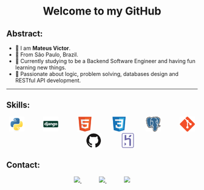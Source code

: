 <h1 align="center"> 
    Welcome to my GitHub
</h1>

## Abstract: 
- 👋 I am **Mateus Victor**.
- 📌 From São Paulo, Brazil.
- 💼 Currently studying to be a Backend Software Engineer and having fun learning new things.
- 💙 Passionate about logic, problem solving, databases design and RESTful API development.
<hr>

## Skills:
<p align="center">
    <img height="40" src="https://raw.githubusercontent.com/devicons/devicon/master/icons/python/python-original.svg">
    &emsp;&emsp;&emsp;
    <img height="40" src="https://raw.githubusercontent.com/devicons/devicon/master/icons/django/django-original.svg">
    &emsp;&emsp;&emsp;
    <img height="40" src="https://raw.githubusercontent.com/devicons/devicon/master/icons/html5/html5-original.svg">
    &emsp;&emsp;&emsp;
    <img height="40" src="https://raw.githubusercontent.com/devicons/devicon/master/icons/css3/css3-original.svg">
    &emsp;&emsp;&emsp;
    <img height="40" src="https://raw.githubusercontent.com/devicons/devicon/master/icons/postgresql/postgresql-original.svg">
    &emsp;&emsp;&emsp;
    <img height="40" src="https://raw.githubusercontent.com/devicons/devicon/master/icons/git/git-original.svg">
    &emsp;&emsp;&emsp;
    <img height="40" src="https://raw.githubusercontent.com/devicons/devicon/master/icons/github/github-original.svg">
    &emsp;&emsp;&emsp;
    <img height="40" src="https://raw.githubusercontent.com/devicons/devicon/master/icons/heroku/heroku-original.svg">
</p>    

## Contact:
<p align="center">
    <a href="https://github.com/mateusvictor" target="_blank">
        <img  src="https://img.shields.io/badge/github-%23100000.svg?&style=for-the-badge&logo=github&logoColor=white">
    </a>
    &emsp;&emsp;&emsp;
    <a href="https://www.linkedin.com/in/mateusvictor" target="_blank">
        <img src="https://img.shields.io/badge/linkedin-%230077B5.svg?&style=for-the-badge&logo=linkedin&logoColor=white">
    </a>
    &emsp;&emsp;&emsp;
    <a href="mailto:mateus_victors@outlook.com" target="_blank">
        <img src="https://img.shields.io/badge/Microsoft_Outlook-0078D4?style=for-the-badge&logo=microsoft-outlook&logoColor=white" />
    </a>
</p>
